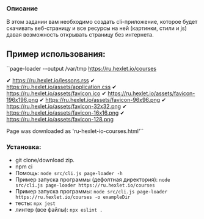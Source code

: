 ### Описание  
В этом задании вам необходимо создать cli-приложение, которое будет скачивать веб-страницу и все ресурсы на ней (картинки, стили и js) давая возможность открывать страницу без интернета.  

## Пример использования:  

``page-loader --output /var/tmp https://ru.hexlet.io/courses

✔ https://ru.hexlet.io/lessons.rss
✔ https://ru.hexlet.io/assets/application.css
✔ https://ru.hexlet.io/assets/favicon.ico
✔ https://ru.hexlet.io/assets/favicon-196x196.png
✔ https://ru.hexlet.io/assets/favicon-96x96.png
✔ https://ru.hexlet.io/assets/favicon-32x32.png
✔ https://ru.hexlet.io/assets/favicon-16x16.png
✔ https://ru.hexlet.io/assets/favicon-128.png

Page was downloaded as 'ru-hexlet-io-courses.html'``

### Установка:
- git clone/download zip.
- npm ci
- Помощь: ``node src/cli.js page-loader -h``
- Пример запуска программы (дефолтная директория): ``node src/cli.js page-loader https://ru.hexlet.io/courses``
- Пример запуска программы: ``node src/cli.js page-loader https://ru.hexlet.io/courses -o exampleDir``
- тесты: ``npx jest``
- линтер (все файлы): ``npx eslint .``
